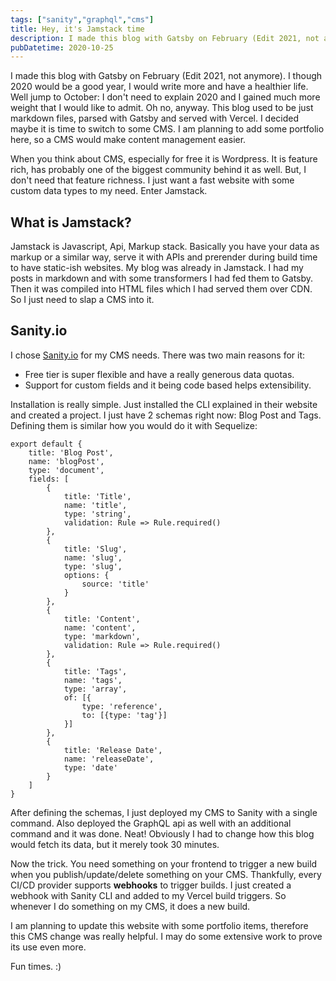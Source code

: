 ```yaml
---
tags: ["sanity","graphql","cms"]
title: Hey, it's Jamstack time
description: I made this blog with Gatsby on February (Edit 2021, not anymore). I though 2020 would be a good year, I would write more and have a healthier life...
pubDatetime: 2020-10-25
---
```

I made this blog with Gatsby on February (Edit 2021, not anymore). I though 2020 would be a good year, I would write more and have a healthier life. Well jump to October: I don't need to explain 2020 and I gained much more weight that I would like to admit. Oh no, anyway. This blog used to be just markdown files, parsed with Gatsby and served with Vercel. I decided maybe it is time to switch to some CMS. I am planning to add some portfolio here, so a CMS would make content management easier.

When you think about CMS, especially for free it is Wordpress. It is feature rich, has probably one of the biggest community behind it as well. But, I don't need that feature richness. I just want a fast website with some custom data types to my need. Enter Jamstack.

## What is Jamstack?
Jamstack is Javascript, Api, Markup stack. Basically you have your data as markup or a similar way, serve it with APIs and prerender during build time to have static-ish websites. My blog was already in Jamstack. I had my posts in markdown and with some transformers I had fed them to Gatsby. Then it was compiled into HTML files which I had served them over CDN. So I just need to slap a CMS into it.

## Sanity.io
I chose [Sanity.io](sanity.io) for my CMS needs. There was two main reasons for it:

+ Free tier is super flexible and have a really generous data quotas. 
+ Support for custom fields and it being code based helps extensibility.

Installation is really simple. Just installed the CLI explained in their website and created a project. I just have 2 schemas right now: Blog Post and Tags. Defining them is similar how you would do it with Sequelize:
````
export default {
    title: 'Blog Post',
    name: 'blogPost',
    type: 'document',
    fields: [
        {
            title: 'Title',
            name: 'title',
            type: 'string',
            validation: Rule => Rule.required()
        },
        {
            title: 'Slug',
            name: 'slug',
            type: 'slug',
            options: {
                source: 'title'
            }
        },
        {
            title: 'Content',
            name: 'content',
            type: 'markdown',
            validation: Rule => Rule.required()
        },
        {
            title: 'Tags',
            name: 'tags',
            type: 'array',
            of: [{
                type: 'reference',
                to: [{type: 'tag'}]
            }]
        },
        {
            title: 'Release Date',
            name: 'releaseDate',
            type: 'date'
        }
    ]
}
````

After defining the schemas, I just deployed my CMS to Sanity with a single command. Also deployed the GraphQL api as well with an additional command and it was done. Neat! Obviously I had to change how this blog would fetch its data, but it merely took 30 minutes. 

Now the trick. You need something on your frontend to trigger a new build when you publish/update/delete something on your CMS. Thankfully, every CI/CD provider supports **webhooks** to trigger builds. I just created a webhook with Sanity CLI and added to my Vercel build triggers. So whenever I do something on my CMS, it does a new build.

I am planning to update this website with some portfolio items, therefore this CMS change was really helpful. I may do some extensive work to prove its use even more. 

Fun times. :)